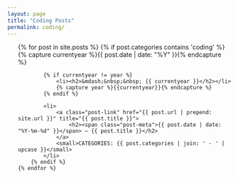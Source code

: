 ```yaml
---
layout: page
title: "Coding Posts"
permalink: coding/
---
```


<ul class="post-list">
	{% for post in site.posts %}
		{% if post.categories contains 'coding' %}
			{% capture currentyear %}{{ post.date | date: "%Y" }}{% endcapture %}

			{% if currentyear != year %}
				<li><h2>&mdash;&nbsp;&nbsp; {{ currentyear }}</h2></li>
				{% capture year %}{{currentyear}}{% endcapture %}
			{% endif %}

			<li>
				<a class="post-link" href="{{ post.url | prepend: site.url }}" title="{{ post.title }}">
					<h2><span class="post-meta">{{ post.date | date: "%Y-%m-%d" }}</span> – {{ post.title }}</h2>
				</a>
				<small>CATEGORIES: {{ post.categories | join: ' - ' | upcase }}</small>
			</li>
		{% endif %}
	{% endfor %}
</ul>
